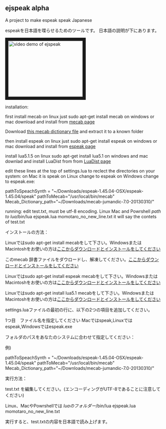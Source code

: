 ## ejspeak alpha
A project to make espeak speak Japanese

espeakを日本語を喋らせるためのツールです。
日本語の説明が下にあります。

<a href="http://www.youtube.com/watch?feature=player_embedded&v=ixYcMDkbw10
" target="_blank"><img src="http://img.youtube.com/vi/ixYcMDkbw10/0.jpg" 
alt="video demo of ejspeak" width="240" height="180" border="10" /></a>

installation:

first install mecab on linux just sudo apt-get install mecab on windows or mac download and install from [mecab page](http://taku910.github.io/mecab/)


Download [this mecab dictionary file](https://www.mediafire.com/?bveu874fswy6pph)
and extract it to a known folder

then install espeak on linux just sudo apt-get install espeak on windows or mac download and install from [espeak page](http://espeak.sourceforge.net)


install lua5.1.5 on linux sudo apt-get install lua5.1 on windows and mac downlad and install LuaDist from from [LuaDist page](http://luadist.org)


edit these lines at the top of settings.lua to reclect the directories on your system: 
on Mac it is speak on Linux change to espeak on Windows change to espeak.exe:

pathToSpeachSynth = "~/Downloads/espeak-1.45.04-OSX/espeak-1.45.04/speak"
pathToMecab="/usr/local/bin/mecab"
Mecab_Dictionary_path="~/Downloads/mecab-jumandic-7.0-20130310/"



running:
edit test.txt, must be utf-8 encoding.
Linux Mac and Powrshell *path to lua*/bin/lua ejspeak.lua momotaro_no_new_line.txt
it will say the contets of test.txt

インストールの方法：


Linuxではsudo apt-get install mecabをして下さい。WindowsまたはMacintoshをお使いの方は[ここからダウンロードとインストールをしてください](http://taku910.github.io/mecab/)

このmecab 辞書ファイルをダウロードし、解凍してください。[ここからダウンロードとインストールをしてください](https://www.mediafire.com/?bveu874fswy6pph)

Linuxではsudo apt-get install espeak mecabをして下さい。WindowsまたはMacintoshをお使いの方は[ここからダウンロードとインストールをしてください](http://espeak.sourceforge.net)

Linuxではsudo apt-get install lua5.1 mecabをして下さい。WindowsまたはMacintoshをお使いの方は[ここからダウンロードとインストールをしてください](http://luadist.org)


settings.luaファイルの最初の行に、以下の2つの項目を追加してください。
 
1つ目　ファイル名を指定してください
Macではspeak,Linuxではespeak,Windowsではespeak.exe

フォルダのパスをあなたのシステムに合わせて指定してください：
 
例)

pathToSpeachSynth = "~/Downloads/espeak-1.45.04-OSX/espeak-1.45.04/speak"
pathToMecab="/usr/local/bin/mecab"
Mecab_Dictionary_path="~/Downloads/mecab-jumandic-7.0-20130310/"

実行方法：

test.txt を編集してください。(エンコーディングがUTF-8であることに注意してください)

Linux、MacやPowrshellでは *luaのフォルダー*/bin/lua ejspeak.lua momotaro_no_new_line.txt

実行すると、test.txtの内容を日本語で読み上げます。
